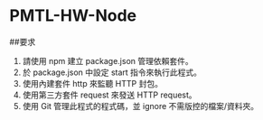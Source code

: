 # PMTL-HW-Node
##要求  
1. 請使用 npm 建立 package.json 管理依賴套件。  
2. 於 package.json 中設定 start 指令來執行此程式。  
3. 使用內建套件 http 來監聽 HTTP 封包。  
4. 使用第三方套件 request 來發送 HTTP request。  
5. 使用 Git 管理此程式的程式碼，並 ignore 不需版控的檔案/資料夾。  
